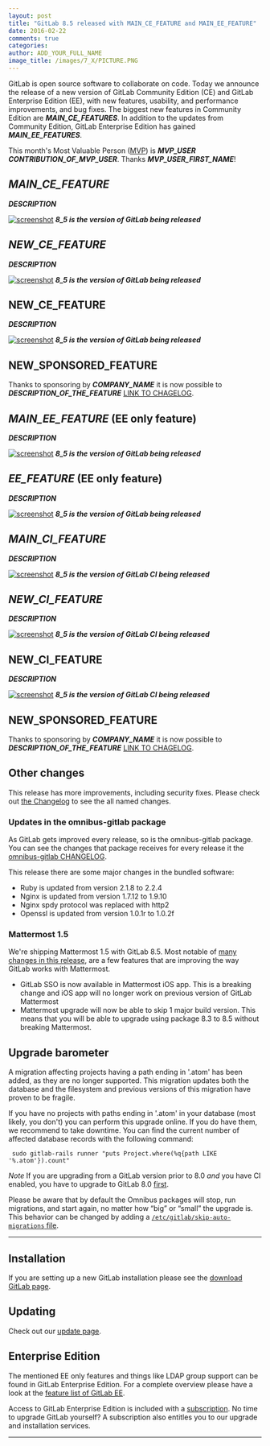 ```yaml
---
layout: post
title: "GitLab 8.5 released with MAIN_CE_FEATURE and MAIN_EE_FEATURE"
date: 2016-02-22
comments: true
categories:
author: ADD_YOUR_FULL_NAME
image_title: /images/7_X/PICTURE.PNG
---
```


GitLab is open source software to collaborate on code.
Today we announce the release of a new version of GitLab Community Edition (CE) and GitLab Enterprise Edition (EE), with new features, usability, and performance improvements, and bug fixes.
The biggest new features in Community Edition are ***MAIN_CE_FEATURES***.
In addition to the updates from Community Edition, GitLab Enterprise Edition has gained ***MAIN_EE_FEATURES***.

This month's Most Valuable Person ([MVP](https://about.gitlab.com/mvp/)) is ***MVP_USER*** ***CONTRIBUTION_OF_MVP_USER***.
Thanks ***MVP_USER_FIRST_NAME***!

<!--more-->

## ***MAIN_CE_FEATURE***

***DESCRIPTION***

[![screenshot](/images/8_5/feature.png)](/images/8_5/feature.png) ***8_5 is the version of GitLab being released***


## ***NEW_CE_FEATURE***

***DESCRIPTION***

[![screenshot](/images/8_5/feature.png)](/images/8_5/feature.png) ***8_5 is the version of GitLab being released***


## NEW_CE_FEATURE

***DESCRIPTION***

[![screenshot](/images/8_5/feature.png)](/images/8_5/feature.png) ***8_5 is the version of GitLab being released***

## NEW_SPONSORED_FEATURE

Thanks to sponsoring by ***COMPANY_NAME*** it is now possible to ***DESCRIPTION_OF_THE_FEATURE*** [LINK TO CHAGELOG](https://gitlab.com/gitlab-org/gitlab-ce/blob/8-5-stable/CHANGELOG#L18).

## ***MAIN_EE_FEATURE*** (EE only feature)

***DESCRIPTION***

[![screenshot](/images/8_5/feature.png)](/images/8_5/feature.png) ***8_5 is the version of GitLab being released***

## ***EE_FEATURE*** (EE only feature)

***DESCRIPTION***

[![screenshot](/images/8_5/feature.png)](/images/8_5/feature.png) ***8_5 is the version of GitLab being released***


## ***MAIN_CI_FEATURE***

***DESCRIPTION***

[![screenshot](/images/8_5/feature.png)](/images/8_5/feature.png) ***8_5 is the version of GitLab CI being released***


## ***NEW_CI_FEATURE***

***DESCRIPTION***

[![screenshot](/images/8_5/feature.png)](/images/8_5/feature.png) ***8_5 is the version of GitLab CI being released***


## NEW_CI_FEATURE

***DESCRIPTION***

[![screenshot](/images/8_5/feature.png)](/images/8_5/feature.png) ***8_5 is the version of GitLab CI being released***

## NEW_SPONSORED_FEATURE

Thanks to sponsoring by ***COMPANY_NAME*** it is now possible to ***DESCRIPTION_OF_THE_FEATURE*** [LINK TO CHAGELOG](https://gitlab.com/gitlab-org/gitlab-ce/blob/8-5-stable/CHANGELOG#L18).

## Other changes

This release has more improvements, including security fixes. Please check out [the Changelog](https://gitlab.com/gitlab-org/gitlab-ce/blob/master/CHANGELOG) to see the all named changes.

### Updates in the omnibus-gitlab package

As GitLab gets improved every release, so is the omnibus-gitlab package.
You can see the changes that package receives for every release it the
[omnibus-gitlab CHANGELOG](https://gitlab.com/gitlab-org/omnibus-gitlab/blob/master/CHANGELOG.md).

This release there are some major changes in the bundled software:

* Ruby is updated from version 2.1.8 to 2.2.4
* Nginx is updated from version 1.7.12 to 1.9.10
* Nginx spdy protocol was replaced with http2
* Openssl is updated from version 1.0.1r to 1.0.2f

### Mattermost 1.5

We're shipping Mattermost 1.5 with GitLab 8.5.
Most notable of [many changes in this release](LINK), are a few features that
are improving the way GitLab works with Mattermost.

* GitLab SSO is now available in Mattermost iOS app. This is a breaking change
and iOS app will no longer work on previous version of GitLab Mattermost
*  Mattermost upgrade will now be able to skip 1 major build version. This means
that you will be able to upgrade using package 8.3 to 8.5 without breaking
Mattermost.


## Upgrade barometer

A migration affecting projects having a path ending in '.atom' has been added,
as they are no longer supported. This migration updates both the database and
the filesystem and previous versions of this migration have proven to be fragile.

If you have no projects with paths ending in '.atom' in your database (most likely, you don't)
you can perform this upgrade online. If you do have them, we recommend to take downtime.
You can find the current number of affected database records with the following command:

```
 sudo gitlab-rails runner "puts Project.where(%q{path LIKE '%.atom'}).count"
```

*Note* If you are upgrading from a GitLab version prior to 8.0 *and* you have CI enabled, you have to upgrade to GitLab 8.0 [first](https://about.gitlab.com/2015/09/22/gitlab-8-0-released/).

Please be aware that by default the Omnibus packages will stop, run migrations,
and start again, no matter how “big” or “small” the upgrade is. This behavior
can be changed by adding a [`/etc/gitlab/skip-auto-migrations`
file](http://doc.gitlab.com/omnibus/update/README.html).

- - -

## Installation

If you are setting up a new GitLab installation please see the
[download GitLab page](https://about.gitlab.com/installation/).

## Updating

Check out our [update page](https://about.gitlab.com/update/).

## Enterprise Edition

The mentioned EE only features and things like LDAP group support can be found in GitLab Enterprise Edition.
For a complete overview please have a look at the [feature list of GitLab EE]( https://about.gitlab.com/features/#enterprise).

Access to GitLab Enterprise Edition is included with a
[subscription]( https://about.gitlab.com/pricing/).
No time to upgrade GitLab yourself?
A subscription also entitles you to our upgrade and installation services.

- - -
